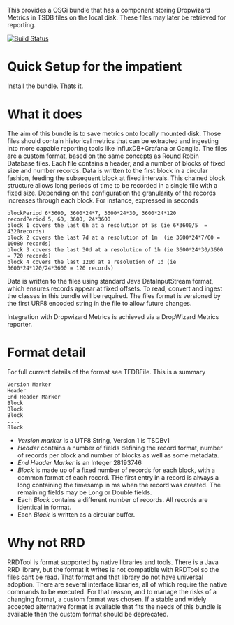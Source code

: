 This provides a OSGi bundle that has a component storing Dropwizard Metrics in TSDB files on the local disk. These files
may later be retrieved for reporting. 


[![Build Status](https://travis-ci.org/ieb/tsdb-reporter-osgi.svg?branch=master)](https://travis-ci.org/ieb/tsdb-reporter-osgi)

# Quick Setup for the impatient

Install the bundle. Thats it.


# What it does

The aim of this bundle is to save metrics onto locally mounted disk. Those files should contain historical metrics that can be 
 extracted and ingesting into more capable reporting tools like InfluxDB+Grafana or Ganglia. The files are a custom format, 
  based on the same concepts as Round Robin Database files. Each file contains a header, and a number of blocks of fixed
  size and number records. Data is written to the first block in a circular fashion, feeding the subsequent block at fixed
  intervals. This chained block structure allows long periods of time to be recorded in a single file with a fixed size. Depending
  on the configuration the granularity of the records increases through each block. For instance, expressed in seconds
  
  
    blockPeriod 6*3600, 3600*24*7, 3600*24*30, 3600*24*120
    recordPeriod 5, 60, 3600, 24*3600
    block 1 covers the last 6h at a resolution of 5s (ie 6*3600/5  = 4320records)
    block 2 covers the last 7d at a resolution of 1m  (ie 3600*24*7/60 = 10080 records)
    block 3 covers the last 30d at a resolution of 1h (ie 3600*24*30/3600 = 720 records)
    block 4 covers the last 120d at a resolution of 1d (ie 3600*24*120/24*3600 = 120 records)
  
  

Data is written to the files using standard Java DataInputStream format, which ensures records appear at fixed offsets. To read, 
convert and ingest the classes in this bundle will be required. The files format is versioned by the first URF8 encoded string in 
 the file to allow future changes.

Integration with Dropwizard Metrics is achieved via a DropWizard Metrics reporter.

# Format detail

For full current details of the format see TFDBFile. This is a summary

    Version Marker
    Header
    End Header Marker
    Block
    Block
    Block
    ....
    Block

   * _Version marker_ is a UTF8 String, Version 1 is TSDBv1
   * _Header_ contains a number of fields defining the record format, number of records per block and number of blocks as
    well as some metadata.
   * _End Header Marker_ is an Integer 28193746
   * _Block_ is made up of a fixed number of records for each block, with a common format of each record.
   THe first entry in a record is always a long containing the timesamp in ms when the record was created. The remaining 
   fields may be Long or Double fields.
   * Each _Block_ contains a different number of records. All records are identical in format.
   * Each _Block_ is written as a circular buffer.
    

# Why not RRD

RRDTool is format supported by native libraries and tools. There is a Java RRD library, but the format it writes is 
not compatible with RRDTool so the files cant be read.  That format and that library do not have universal adoption.
There are several interface libraries, all of which require the native commands to be executed. For that reason, and to 
manage the risks of a changing format, a custom format was chosen. If a stable and widely accepted alternative format is 
available that fits the needs of this bundle is available then the custom format should be deprecated. 